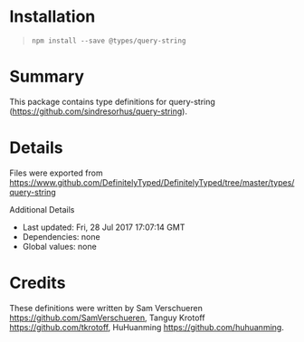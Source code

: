 # Installation
> `npm install --save @types/query-string`

# Summary
This package contains type definitions for query-string (https://github.com/sindresorhus/query-string).

# Details
Files were exported from https://www.github.com/DefinitelyTyped/DefinitelyTyped/tree/master/types/query-string

Additional Details
 * Last updated: Fri, 28 Jul 2017 17:07:14 GMT
 * Dependencies: none
 * Global values: none

# Credits
These definitions were written by Sam Verschueren <https://github.com/SamVerschueren>, Tanguy Krotoff <https://github.com/tkrotoff>, HuHuanming <https://github.com/huhuanming>.
